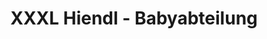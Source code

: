 ---
title: "XXXL Hiendl - Babyabteilung"
url: /regensburg/xxxl-hiendl-babyabteilung/
shop: Babysachen
---